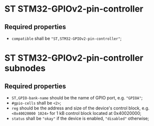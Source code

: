 ST STM32-GPIOv2-pin-controller
==============================

Required properties
-------------------

- `compatible` shall be `"ST,STM32-GPIOv2-pin-controller"`;

ST STM32-GPIOv2-pin-controller subnodes
=======================================

Required properties
-------------------

- `ST,GPIO-bank-name` should be the name of GPIO port, e.g. `"GPIOA"`;
- `#gpio-cells` shall be `<2>`;
- `reg` should be the address and size of the device's control block, e.g. `<0x40020000 1024>` for 1 kB control block
located at 0x40020000;
- `status` shall be `"okay"` if the device is enabled, `"disabled"` otherwise;
